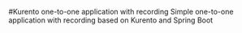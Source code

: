 #Kurento one-to-one application with recording
Simple one-to-one application with recording based on Kurento and Spring Boot